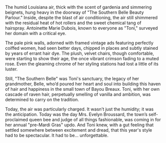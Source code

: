 The humid Louisiana air, thick with the scent of gardenia and simmering beignets, hung heavy in the doorway of "The Southern Belle Beauty Parlour." Inside, despite the blast of air conditioning, the air still shimmered with the residual heat of hot rollers and the sweet chemical tang of hairspray. Antoinette Marie Dubois, known to everyone as "Toni," surveyed her domain with a critical eye.

The pale pink walls, adorned with framed vintage ads featuring perfectly coiffed women, had seen better days, chipped in places and subtly stained by years of errant hair dye. The plush, velvet chairs, though comfortable, were starting to show their age, the once vibrant crimson fading to a muted rose. Even the gleaming chrome of her styling stations had lost a little of its luster.

Still, "The Southern Belle" was Toni's sanctuary, the legacy of her grandmother, Belle, who’d poured her heart and soul into building this haven of hair and happiness in the small town of Bayou Breaux. Toni, with her own cascade of raven hair, perpetually smelling of vanilla and ambition, was determined to carry on the tradition.

Today, the air was particularly charged. It wasn’t just the humidity; it was the anticipation. Today was the day Mrs. Evelyn Broussard, the town’s self-proclaimed queen bee and judge of all things fashionable, was coming in for her annual "pre-Mardi Gras" updo. And Toni knew, with a gut feeling that settled somewhere between excitement and dread, that this year's style had to be spectacular. It had to be… unforgettable.
